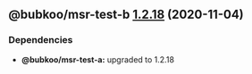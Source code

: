 ## @bubkoo/msr-test-b [1.2.18](https://github.com/bubkoo/monorepo-semantic-release/compare/@bubkoo/msr-test-b@1.2.17...@bubkoo/msr-test-b@1.2.18) (2020-11-04)





### Dependencies

* **@bubkoo/msr-test-a:** upgraded to 1.2.18
